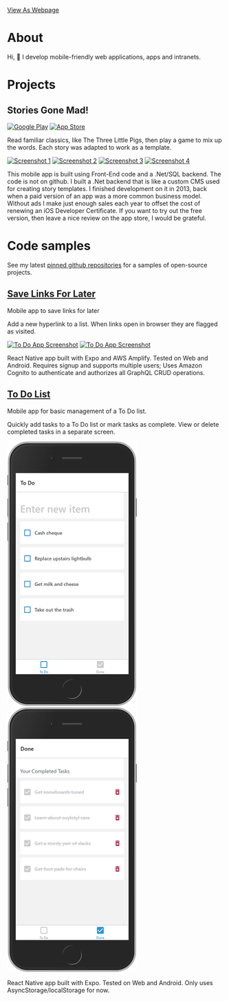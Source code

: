 [View As Webpage](https://bumbleb2na.github.io)

# About
  
Hi, 👋 I develop mobile-friendly web applications, apps and intranets.
  
# Projects

## Stories Gone Mad!

[![Google Play](https://developer.android.com/images/brand/en_generic_rgb_wo_45.png)](https://play.google.com/store/apps/details?id=com.BumbleB2na.StoriesGoneMad) [![App Store](http://mobilewebsmart.com/StoriesGoneMad/images/Download_on_the_App_Store_Badge_US-UK_135x40.svg)](https://apps.apple.com/us/app/stories-gone-mad/id724532866?ls=1)

Read familiar classics, like The Three Little Pigs, then play a game to mix up the words. Each story was adapted to work as a template.

[![Screenshot 1](http://mobilewebsmart.com/StoriesGoneMad/images/screens/480x800_screen1_t.png)](http://mobilewebsmart.com/StoriesGoneMad/images/screens/480x800_screen1.png)
[![Screenshot 2](http://mobilewebsmart.com/StoriesGoneMad/images/screens/480x800_screen2_t.png)](http://mobilewebsmart.com/StoriesGoneMad/images/screens/480x800_screen2.png)
[![Screenshot 3](http://mobilewebsmart.com/StoriesGoneMad/images/screens/480x800_screen3_t.png)](http://mobilewebsmart.com/StoriesGoneMad/images/screens/480x800_screen3.png)
[![Screenshot 4](http://mobilewebsmart.com/StoriesGoneMad/images/screens/480x800_screen4_t.png)](http://mobilewebsmart.com/StoriesGoneMad/images/screens/480x800_screen4.png)

This mobile app is built using Front-End code and a .Net/SQL backend. The code is not on github. I built a .Net backend that is like a custom CMS used for creating story templates. I finished development on it in 2013, back when a paid version of an app was a more common business model. Without ads I make just enough sales each year to offset the cost of renewing an iOS Developer Certificate. If you want to try out the free version, then leave a nice review on the app store, I would be grateful.

# Code samples
See my latest [pinned github repositories](https://github.com/BumbleB2na) for a samples of open-source projects.

## [Save Links For Later](https://github.com/BumbleB2na/react-native-save-links-app/)

Mobile app to save links for later

Add a new hyperlink to a list. When links open in browser they are flagged as visited.

[![To Do App Screenshot](https://github.com/BumbleB2na/react-native-save-links-app/blob/master/screenshots/react-native-save-links-screen1_s.png)](https://github.com/BumbleB2na/react-native-save-links-app/blob/master/screenshots/react-native-save-links-screen1.png)
[![To Do App Screenshot](https://github.com/BumbleB2na/react-native-save-links-app/blob/master/screenshots/react-native-save-links-screen2_s.png)](https://github.com/BumbleB2na/react-native-save-links-app/blob/master/screenshots/react-native-save-links-screen2.png)

React Native app built with Expo and AWS Amplify. Tested on Web and Android. Requires signup and supports multiple users; Uses Amazon Cognito to authenticate and authorizes all GraphQL CRUD operations.

## [To Do List](https://github.com/BumbleB2na/react-native-todo-app/)

Mobile app for basic management of a To Do list.

Quickly add tasks to a To Do list or mark tasks as complete. View or delete completed tasks in a separate screen.

[![To Do App Screenshot](https://github.com/BumbleB2na/react-native-todo-app/blob/master/screenshots/react-native-todo-screen1_s.png)](https://github.com/BumbleB2na/react-native-todo-app/blob/master/screenshots/react-native-todo-screen1.png)
[![To Do App Screenshot](https://github.com/BumbleB2na/react-native-todo-app/blob/master/screenshots/react-native-todo-screen2_s.png)](https://github.com/BumbleB2na/react-native-todo-app/blob/master/screenshots/react-native-todo-screen2.png)

React Native app built with Expo. Tested on Web and Android. Only uses AsyncStorage/localStorage for now.

